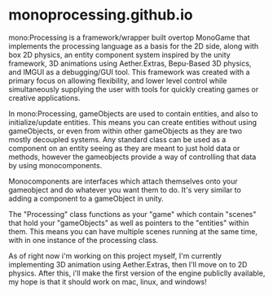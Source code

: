 # monoprocessing.github.io

mono:Processing is a framework/wrapper built overtop MonoGame that implements the processing language as a basis for the 2D side, along with box 2D physics, an entity component system inspired by the unity framework, 3D animations using Aether.Extras, Bepu-Based 3D physics, and IMGUI as a debugging/GUI tool. This framework was created with a primary focus on allowing flexibility, and lower level control while simultaneously supplying the user with tools for quickly creating games or creative applications.

In mono:Processing, gameObjects are used to contain entities, and also to initialize/update entities. This means you can create entities without using gameObjects, or even from within other gameObjects as they are two mostly decoupled systems. Any standard class can be used as a component on an entity seeing as they are meant to just hold data or methods, however the gameobjects provide a way of controlling that data by using monocomponents.

Monocomponents are interfaces which attach themselves onto your gameobject and do whatever you want them to do. It's very similar to adding a component to a gameObject in unity.

The "Processing" class functions as your "game" which contain "scenes" that hold your "gameObjects" as well as pointers to the "entities" within them. This means you can have multiple scenes running at the same time, with in one instance of the processing class.

As of right now i'm working on this project myself, I'm currently implementing 3D animation using Aether.Extras, then I'll move on to 2D physics. After this, i'll make the first version of the engine publiclly available, my hope is that it should work on mac, linux, and windows!
